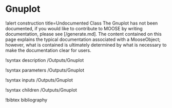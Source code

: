 <!-- MOOSE Documentation Stub: Remove this when content is added. -->

# Gnuplot

!alert construction title=Undocumented Class
The Gnuplot has not been documented, if you would like to contribute to MOOSE by
writing documentation, please see [/generate.md]. The content contained on this page explains
the typical documentation associated with a MooseObject; however, what is contained is ultimately
determined by what is necessary to make the documentation clear for users.

!syntax description /Outputs/Gnuplot

!syntax parameters /Outputs/Gnuplot

!syntax inputs /Outputs/Gnuplot

!syntax children /Outputs/Gnuplot

!bibtex bibliography
